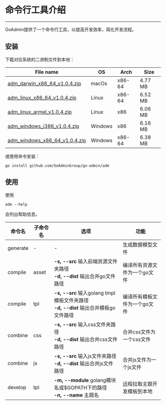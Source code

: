 # 命令行工具介绍
---

GoAdmin提供了一个命令行工具，以提高开发效率，简化开发流程。

## 安装


下载对应系统的二进制文件到本地：

|  File name   | OS  | Arch  | Size  |
|  ----  | ----  | ----  |----  |
| [adm_darwin_x86_64_v1.0.4.zip](http://file.go-admin.cn/go_admin/cli/v1_0_4/adm_darwin_x86_64_v1.0.4.zip)  | macOs | x86-64 | 4.77 MB
| [adm_linux_x86_64_v1.0.4.zip](http://file.go-admin.cn/go_admin/cli/v1_0_4/adm_linux_x86_64_v1.0.4.zip)  | Linux | x86-64   | 6.52 MB
| [adm_linux_armel_v1.0.4.zip](http://file.go-admin.cn/go_admin/cli/v1_0_4/adm_linux_armel_v1.0.4.zip)  | Linux | x86   | 6.06 MB
| [adm_windows_i386_v1.0.4.zip](http://file.go-admin.cn/go_admin/cli/v1_0_4/adm_windows_i386_v1.0.4.zip)  | Windows | x86  |6.16 MB
| [adm_windows_x86_64_v1.0.4.zip](http://file.go-admin.cn/go_admin/cli/v1_0_4/adm_windows_x86_64_v1.0.4.zip)  | Windows | x86-64   |6.38 MB


或使用命令安装：

```
go install github.com/GoAdminGroup/go-admin/adm
```

## 使用

使用

```
adm --help
```

会列出帮助信息。

|  命令名  |  子命令名   | 选项  | 功能  | 
|  ---- | ---- | ----  | ----  |
| generate  |  - | - | 生成数据模型文件
| compile  | asset| **-s, --src** 输入前端资源文件夹路径<br>**-d, --dist** 输出合并go文件路径 | 编译所有资源文件为一个go文件
| compile  | tpl | **-s, --src** 输入golang tmpl模板文件夹路径<br>**-d, --dist** 输出合并模板go文件路径 | 编译所有模板文件为一个go文件
| combine  | css| **-s, --src** 输入css文件夹路径<br>**-d, --dist** 输出合并css文件路径 | 合并css文件为一个css文件
| combine  | js | **-s, --src** 输入js文件夹路径<br>**-d, --dist** 输出合并js文件路径 | 合并js文件为一个js文件
| develop  | tpl | **-m, --module** golang模块名或$GOPATH下的路径<br>**-n, --name** 主题名 | 远程拉取主题开发模板到本地
